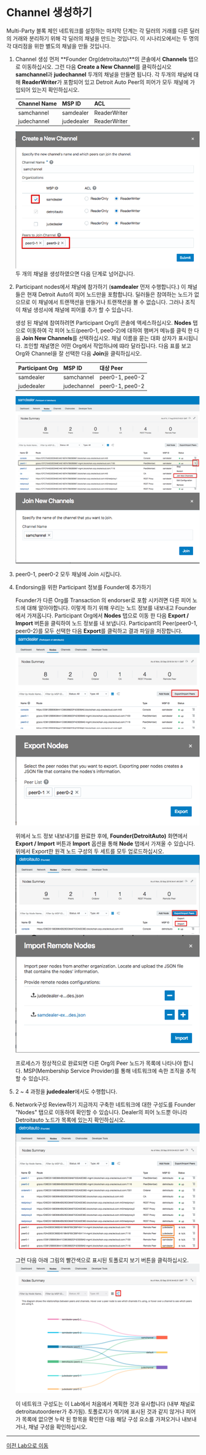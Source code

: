 #  Channel 생성하기

Multi-Party 블록 체인 네트워크를 설정하는 마지막 단계는 각 딜러의 거래를 다른 딜러의 거래와 분리하기 위해 각 딜러의 채널을 만드는 것입니다. 이 시나리오에서는 두 명의 각 대리점을 위한 별도의 채널을 만들 것입니다.

1. Channel 생성
    먼저 **Founder Org(detroitauto)**의 콘솔에서 **Channels** 탭으로 이동하십시오. 그런 다음 **Create a New Channel**를 클릭하십시오
    **samchannel**과 **judechannel** 두개의 채널을 만들면 됩니다. 각 두개의 채널에 대해 **ReaderWriter**가 포함되어 있고 Detroit Auto Peer의 피어가 모두 채널에 가입되어 있는지 확인하십시오.
  
    | Channel Name | MSP ID    | ACL         |
    | ------------ | --------- | ----------- |
    | samchannel   | samdealer | ReaderWriter|
    | judechannel  | judedealer| ReaderWriter| 
    
    ![](images/create_newchannel.png)
    두 개의 채널을 생성하였으면 다음 단계로 넘어갑니다.

2. Participant nodes에서 채널에 참가하기 (**samdealer** 먼저 수행합니다.)
    이 채널들은 현재 Detroit Auto의 피어 노드만을 포함합니다. 딜러들은 참여하는 노드가 없으므로 이 채널에서 트랜잭션을 만들거나 트랜잭션을 볼 수 없습니다. 그러나 조직이 채널 생성시에 채널에 피어를 추가 할 수 있습니다.<br/>
    
    생성 된 채널에 참여하려면 Participant Org의 콘솔에 액세스하십시오. 
    **Nodes** 탭으로 이동하여 각 피어 노드(peer0-1, pee0-2)에 대하여 햄버거 메뉴를 클릭 한 다음 **Join New Channels**를 선택하십시오.
    채널 이름을 묻는 대화 상자가 표시됩니다. 조인할 채널명은 어떤 Org에서 작업하냐에 땨라 달라집니다. 다음 표를 보고 Org와 Channel을 잘 선택한 다음 **Join**을 클릭하십시오.
    
    | Participant Org | MSP ID     | 대상 Peer    |
    | --------------- | ---------- | ----------- |
    | samdealer       | samchannel | peer0-1, pee0-2|
    | judedealer      | judechannel| peer0-1, pee0-2| 
    
    ![](images/join_channel_participant.png)
    ![](images/join_channel_participant2.png)

3. peer0-1, peer0-2 모두 채널에 Join 시킵니다.   

4. Endorsing을 위한 Participant 정보를 Founder에 추가하기
   
    Founder가 다른 Org를 Transaction 의 endorser로 포함 시키려면 다른 피어 노드에 대해 알아야합니다. 이렇게 하기 위해 우리는 노드 정보를 내보내고 Founder에서 가져옵니다.
    Participant Org에서 **Nodes** 탭으로 이동 한 다음 **Export / Import** 버튼을 클릭하여 노드 정보를 내 보냅니다. Participant의 Peer(peer0-1, peer0-2)를 모두 선택한 다음 **Export**를 클릭하고 결과 파일을 저장합니다.
    ![](images/participant_export1.png)

    ![](images/participant_export2.png)

    위에서 노드 정보 내보내기를 완료한 후에, **Founder(DetroitAuto)** 화면에서 **Export / Import** 버튼과 **Import** 옵션을 통해 **Node** 탭에서 가져올 수 있습니다. 위에서 Export한 원격 노드 구성의 두 세트를 모두 업로드하십시오. 
    ![](images/founder_import_participant1.png)
    ![](images/founder_import_participant2.png)

    프로세스가 정상적으로 완료되면 다른 Org의 Peer 노드가 목록에 나타나야 합니다. MSP(Membership Service Provider)를 통해 네트워크에 속한 조직을 추적할 수 있습니다.

5. 2 ~ 4 과정을 **judedealer**에서도 수행합니다.

6. Network구성 Review하기
    지금까지 구축한 네트워크에 대한 구성도를 Founder "Nodes" 탭으로 이동하여 확인할 수 있습니다. Dealer의 피어 노드뿐 아니라 Detroitauto 노드가 목록에 있는지 확인하십시오. 
    ![](images/founder_import_participant3.png)

    그런 다음 아래 그림의 빨간색으로 표시된 토폴로지 보기 버튼을 클릭하십시오.
    ![](images/founder_node_tree.png)

    이 네트워크 구성도는 이 Lab에서 처음에서 계획한 것과 유사합니다 (내부 채널로 detroitautoorderer가 추가됨). 토폴로지가 여기에 표시된 것과 같지 않거나 피어가 목록에 없으면 누락 된 항목을 확인한 다음 해당 구성 요소를 가져오거나 내보내거나, 채널 구성을 확인하십시오.

---
[이전 Lab으로 이동](README.md)
